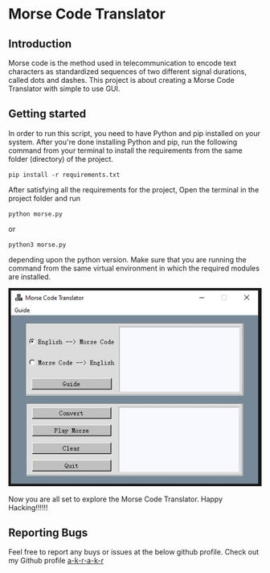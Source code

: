 # Morse Code Translator


## Introduction
Morse code is the method used in telecommunication to encode text characters as standardized sequences of two different signal durations, called dots and dashes. This project is about creating a Morse Code Translator with simple to use GUI.



## Getting started
In order to run this script, you need to have Python and pip installed on your system. After you're done installing Python and pip, run the following command from your terminal to install the requirements from the same folder (directory) of the project.
```
pip install -r requirements.txt
```

After satisfying all the requirements for the project, Open the terminal in the project folder and run
```
python morse.py
```
or
```
python3 morse.py
```
depending upon the python version. Make sure that you are running the command from the same virtual environment in which the required modules are installed.


![Demo pic of MorseCodeTranslator by akr](resources/images/akr.jpg)

Now you are all set to explore the Morse Code Translator. Happy Hacking!!!!!!


## Reporting Bugs
Feel free to report any buys or issues at the below github profile.
Check out my Github profile [a-k-r-a-k-r](https://github.com/a-k-r-a-k-r)
